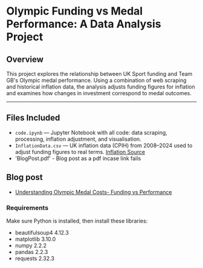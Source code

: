 # Olympic Funding vs Medal Performance: A Data Analysis Project

## Overview

This project explores the relationship between UK Sport funding and Team GB's Olympic medal performance. Using a combination of web scraping and historical inflation data, the analysis adjusts funding figures for inflation and examines how changes in investment correspond to medal outcomes.

---

## Files Included

- `code.ipynb` — Jupyter Notebook with all code: data scraping, processing, inflation adjustment, and visualisation.
- `InflationData.csv` — UK inflation data (CPIH) from 2008–2024 used to adjust funding figures to real terms. [Inflation Source](https://www.ons.gov.uk/economy/inflationandpriceindices/timeseries/l55o/mm23)
- 'BlogPost.pdf' - Blog post as a pdf incase link fails

## Blog post
- [Understanding Olympic Medal Costs- Funding vs Performance](https://kubastaite.wordpress.com/2025/04/29/the-relationship-between-funding-and-olympic-medal-performance/)

### Requirements

Make sure Python is installed, then install these libraries:
- beautifulsoup4            4.12.3
- matplotlib                3.10.0
- numpy                     2.2.2
- pandas                    2.2.3
- requests                  2.32.3
  

